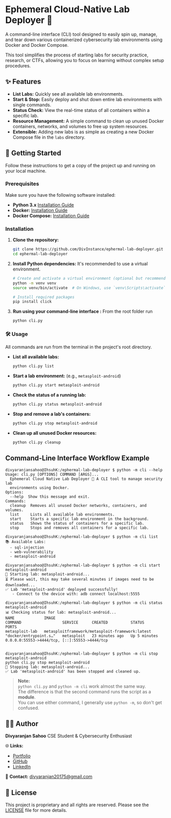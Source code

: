 # Ephemeral Cloud-Native Lab Deployer 🧪

A command-line interface (CLI) tool designed to easily spin up, manage, and tear down various containerized cybersecurity lab environments using Docker and Docker Compose.

This tool simplifies the process of starting labs for security practice, research, or CTFs, allowing you to focus on learning without complex setup procedures.

## ✨ Features

* **List Labs:** Quickly see all available lab environments.
* **Start & Stop:** Easily deploy and shut down entire lab environments with single commands.
* **Status Check:** View the real-time status of all containers within a specific lab.
* **Resource Management:** A simple command to clean up unused Docker containers, networks, and volumes to free up system resources.
* **Extensible:** Adding new labs is as simple as creating a new Docker Compose file in the `labs` directory.

## 🚀 Getting Started

Follow these instructions to get a copy of the project up and running on your local machine.

### Prerequisites

Make sure you have the following software installed:

* **Python 3.x** [Installation Guide](https://www.python.org/downloads/release/python-3123/)
* **Docker:** [Installation Guide](https://docs.docker.com/engine/install/)
* **Docker Compose:** [Installation Guide](https://docs.docker.com/compose/install/)

### Installation

1.  **Clone the repository:**
    ```sh
    git clone https://github.com/DivInstance/ephermal-lab-deployer.git
    cd ephermal-lab-deployer
    ```

2.  **Install Python dependencies:**
    It's recommended to use a virtual environment.
    ```sh
    # Create and activate a virtual environment (optional but recommended)
    python -m venv venv
    source venv/bin/activate  # On Windows, use `venv\Scripts\activate`

    # Install required packages
    pip install click
    ```

3.  **Run using your command-line interface :**
    From the root folder run 
    ```sh
    python cli.py
    ```



### 🛠️ Usage

All commands are run from the terminal in the project's root directory.

* **List all available labs:**
    ```sh
    python cli.py list
    ```

* **Start a lab environment:** (e.g., `metasploit-android`)
    ```sh
    python cli.py start metasploit-android
    ```

* **Check the status of a running lab:**
    ```sh
    python cli.py status metasploit-android
    ```

* **Stop and remove a lab's containers:**
    ```sh
    python cli.py stop metasploit-android
    ```

* **Clean up all unused Docker resources:**
    ```sh
    python cli.py cleanup
    ```



## Command-Line Interface Workflow Example

```console
divyaranjansahoo@IhsuhK:/ephermal-lab-deployer $ python -m cli --help
Usage: cli.py [OPTIONS] COMMAND [ARGS]...
  Ephemeral Cloud Native Lab Deployer 🧪 A CLI tool to manage security lab
  environments using Docker.
Options:
  --help  Show this message and exit.
Commands:
  cleanup  Removes all unused Docker networks, containers, and volumes.
  list     Lists all available lab environments.
  start    Starts a specific lab environment in the background.
  status   Shows the status of containers for a specific lab.
  stop     Stops and removes all containers for a specific lab.
  
divyaranjansahoo@IhsuhK:/ephermal-lab-deployer $ python -m cli list
📚 Available Labs:
  - sql-injection
  - web-vulnerability
  - metasploit-android
  
divyaranjansahoo@IhsuhK:/ephermal-lab-deployer $ python -m cli start metasploit-android
🚀 Starting lab: metasploit-android...
⏳ Please wait, this may take several minutes if images need to be downloaded...
✅ Lab 'metasploit-android' deployed successfully!
   - Connect to the device with: adb connect localhost:5555

divyaranjansahoo@IhsuhK:/ephermal-lab-deployer $ python -m cli status metasploit-android 
📊 Checking status for lab: metasploit-android...
NAME             IMAGE                                             COMMAND                  SERVICE      CREATED          STATUS          PORTS
metasploit-lab   metasploitframework/metasploit-framework:latest   "docker/entrypoint.s…"   metasploit   23 minutes ago   Up 5 minutes    0.0.0.0:55553->4444/tcp, [::]:55553->4444/tcp


divyaranjansahoo@IhsuhK:/ephermal-lab-deployer $ python -m cli stop metasploit-android 
python cli.py stop metasploit-android
🛑 Stopping lab: metasploit-android...
✅ Lab 'metasploit-android' has been stopped and cleaned up.
```


> **Note:**  
> `python cli.py` and `python -m cli` work almost the same way.  
> The difference is that the second command runs the script as a **module**.  
> You can use either command, I generally use `python -m`, so don't get confused.



## 🧑‍💻 Author

**Divyaranjan Sahoo**
CSE Student & Cybersecurity Enthusiast

🌐 **Links:**

* [Portfolio](https://divyaranjansahoo.vercel.app/)
* [GitHub](https://github.com/DivInstance)
* [LinkedIn](https://linkedin.com/in/divyaranjansahoo)

📧 **Contact:** divyaranjan20175@gmail.com

## 📄 License

This project is proprietary and all rights are reserved. Please see the [LICENSE](LICENSE) file for more details.
```eof
